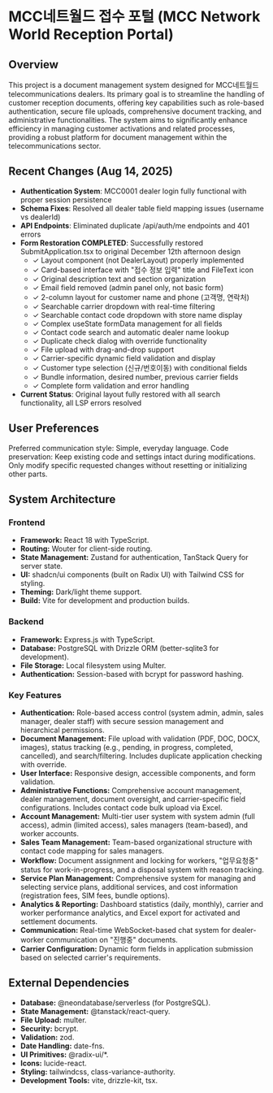 # MCC네트월드 접수 포털 (MCC Network World Reception Portal)

## Overview
This project is a document management system designed for MCC네트월드 telecommunications dealers. Its primary goal is to streamline the handling of customer reception documents, offering key capabilities such as role-based authentication, secure file uploads, comprehensive document tracking, and administrative functionalities. The system aims to significantly enhance efficiency in managing customer activations and related processes, providing a robust platform for document management within the telecommunications sector.

## Recent Changes (Aug 14, 2025)
- **Authentication System**: MCC0001 dealer login fully functional with proper session persistence
- **Schema Fixes**: Resolved all dealer table field mapping issues (username vs dealerId)
- **API Endpoints**: Eliminated duplicate /api/auth/me endpoints and 401 errors
- **Form Restoration COMPLETED**: Successfully restored SubmitApplication.tsx to original December 12th afternoon design
  - ✓ Layout component (not DealerLayout) properly implemented
  - ✓ Card-based interface with "접수 정보 입력" title and FileText icon
  - ✓ Original description text and section organization
  - ✓ Email field removed (admin panel only, not basic form)
  - ✓ 2-column layout for customer name and phone (고객명, 연락처)
  - ✓ Searchable carrier dropdown with real-time filtering
  - ✓ Searchable contact code dropdown with store name display
  - ✓ Complex useState formData management for all fields
  - ✓ Contact code search and automatic dealer name lookup
  - ✓ Duplicate check dialog with override functionality
  - ✓ File upload with drag-and-drop support
  - ✓ Carrier-specific dynamic field validation and display
  - ✓ Customer type selection (신규/번호이동) with conditional fields
  - ✓ Bundle information, desired number, previous carrier fields
  - ✓ Complete form validation and error handling
- **Current Status**: Original layout fully restored with all search functionality, all LSP errors resolved

## User Preferences
Preferred communication style: Simple, everyday language.
Code preservation: Keep existing code and settings intact during modifications. Only modify specific requested changes without resetting or initializing other parts.

## System Architecture
### Frontend
- **Framework:** React 18 with TypeScript.
- **Routing:** Wouter for client-side routing.
- **State Management:** Zustand for authentication, TanStack Query for server state.
- **UI:** shadcn/ui components (built on Radix UI) with Tailwind CSS for styling.
- **Theming:** Dark/light theme support.
- **Build:** Vite for development and production builds.

### Backend
- **Framework:** Express.js with TypeScript.
- **Database:** PostgreSQL with Drizzle ORM (better-sqlite3 for development).
- **File Storage:** Local filesystem using Multer.
- **Authentication:** Session-based with bcrypt for password hashing.

### Key Features
- **Authentication:** Role-based access control (system admin, admin, sales manager, dealer staff) with secure session management and hierarchical permissions.
- **Document Management:** File upload with validation (PDF, DOC, DOCX, images), status tracking (e.g., pending, in progress, completed, cancelled), and search/filtering. Includes duplicate application checking with override.
- **User Interface:** Responsive design, accessible components, and form validation.
- **Administrative Functions:** Comprehensive account management, dealer management, document oversight, and carrier-specific field configurations. Includes contact code bulk upload via Excel.
- **Account Management:** Multi-tier user system with system admin (full access), admin (limited access), sales managers (team-based), and worker accounts.
- **Sales Team Management:** Team-based organizational structure with contact code mapping for sales managers.
- **Workflow:** Document assignment and locking for workers, "업무요청중" status for work-in-progress, and a disposal system with reason tracking.
- **Service Plan Management:** Comprehensive system for managing and selecting service plans, additional services, and cost information (registration fees, SIM fees, bundle options).
- **Analytics & Reporting:** Dashboard statistics (daily, monthly), carrier and worker performance analytics, and Excel export for activated and settlement documents.
- **Communication:** Real-time WebSocket-based chat system for dealer-worker communication on "진행중" documents.
- **Carrier Configuration:** Dynamic form fields in application submission based on selected carrier's requirements.

## External Dependencies
- **Database:** @neondatabase/serverless (for PostgreSQL).
- **State Management:** @tanstack/react-query.
- **File Upload:** multer.
- **Security:** bcrypt.
- **Validation:** zod.
- **Date Handling:** date-fns.
- **UI Primitives:** @radix-ui/*.
- **Icons:** lucide-react.
- **Styling:** tailwindcss, class-variance-authority.
- **Development Tools:** vite, drizzle-kit, tsx.